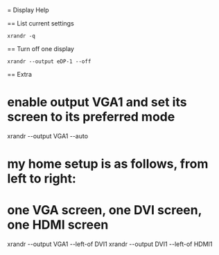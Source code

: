 = Display Help

== List current settings

```
xrandr -q
```

== Turn off one display

```
xrandr --output eDP-1 --off
```

== Extra

# enable output VGA1 and set its screen to its preferred mode
xrandr --output VGA1 --auto

# my home setup is as follows, from left to right:
# one VGA screen, one DVI screen, one HDMI screen
xrandr --output VGA1 --left-of DVI1
xrandr --output DVI1 --left-of HDMI1
